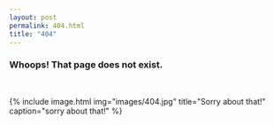 ```yaml
---
layout: post
permalink: 404.html
title: "404"
---
```



### Whoops! That page does not exist.

<br>

{% include image.html img="images/404.jpg" title="Sorry about that!" caption="sorry about that!" %}

